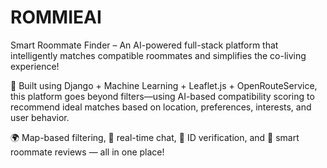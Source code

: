 # ROMMIEAI
Smart Roommate Finder – An AI-powered full-stack platform that intelligently matches compatible roommates and simplifies the co-living experience!

🧠 Built using Django + Machine Learning + Leaflet.js + OpenRouteService, this platform goes beyond filters—using AI-based compatibility scoring to recommend ideal matches based on location, preferences, interests, and user behavior.

🌍 Map-based filtering, 📩 real-time chat, 🪪 ID verification, and 🧾 smart roommate reviews — all in one place!
